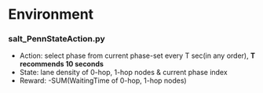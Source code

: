 # Environment

### salt_PennStateAction.py
- Action: select phase from current phase-set every T sec(in any order), **T recommends 10 seconds**
- State: lane density of 0-hop, 1-hop nodes & current phase index
- Reward: -SUM(WaitingTime of 0-hop, 1-hop nodes)


